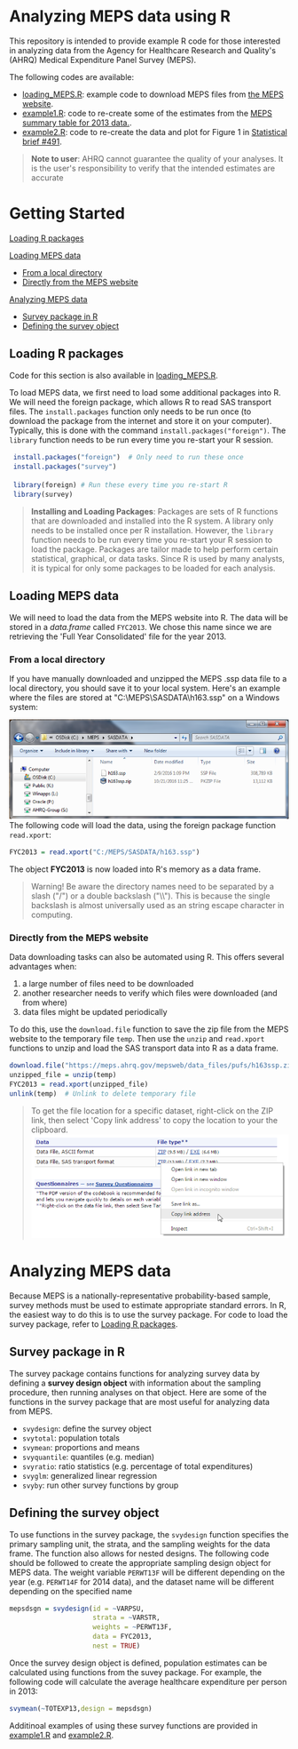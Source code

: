 # Analyzing MEPS data using R

This repository is intended to provide example R code for those interested in analyzing data from the Agency for Healthcare Research and Quality's (AHRQ) Medical Expenditure Panel Survey (MEPS). 

The following codes are available:
* [loading_MEPS.R](loading_MEPS.R): example code to download MEPS files from [the MEPS website](https://meps.ahrq.gov/mepsweb/data_stats/download_data_files.jsp).
* [example1.R](example_1.R): code to re-create some of the estimates from the [MEPS summary table for 2013 data.](https://meps.ahrq.gov/mepsweb/data_stats/tables_compendia_hh_interactive.jsp?_SERVICE=MEPSSocket0&_PROGRAM=MEPSPGM.TC.SAS&File=HCFY2013&Table=HCFY2013_PLEXP_%40&VAR1=AGE&VAR2=SEX&VAR3=RACETH5C&VAR4=INSURCOV&VAR5=POVCAT13&VAR6=REGION&VAR7=HEALTH&VARO1=4+17+44+64&VARO2=1&VARO3=1&VARO4=1&VARO5=1&VARO6=1&VARO7=1&_Debug=).
* [example2.R](example_2.R): code to re-create the data and plot for Figure 1 in [Statistical brief \#491](https://meps.ahrq.gov/data_files/publications/st491/stat491.shtml).

> **Note to user**: AHRQ cannot guarantee the quality of your analyses. It is the user's responsibility to verify that the intended estimates are accurate

# Getting Started
[Loading R packages](#loading-packages)

[Loading MEPS data](#loading-meps-data)
* [From a local directory](#from-a-local-directory)
* [Directly from the MEPS website](#directly-from-the-meps-website)

[Analyzing MEPS data](#analyzing-meps-data)
* [Survey package in R](#survey-package-in-R)
* [Defining the survey object](defining-the-survey-object)

## Loading R packages

Code for this section is also available in [loading_MEPS.R](loading_MEPS.R).

To load MEPS data, we first need to load some additional packages into R. We will need the foreign package, which allows R to read SAS transport files. The `install.packages` function only needs to be run once (to download the package from the internet and store it on your computer). Typically, this is done with the command `install.packages("foreign")`. The `library` function needs to be run every time you re-start your R session.

``` r
 install.packages("foreign")  # Only need to run these once
 install.packages("survey")
 
 library(foreign) # Run these every time you re-start R
 library(survey)
```
> **Installing and Loading Packages**: Packages are sets of R functions that are downloaded and installed into the R system. A library only needs to be installed once per R installation. However, the `library` function needs to be run every time you re-start your R session to load the package. Packages are tailor made to help perform certain statistical, graphical, or data tasks. Since R is used by many analysts, it is typical for only some packages to be loaded for each analysis. 

## Loading MEPS data

We will need to load the data from the MEPS website into R. The data will be stored in a *data.frame* called `FYC2013`. We chose this name since we are retrieving the 'Full Year Consolidated' file for the year 2013.

### From a local directory

If you have manually downloaded and unzipped the MEPS .ssp data file to a local directory, you should save it to your local system. Here's an example where the files are stored at "C:\\MEPS\\SASDATA\\h163.ssp" on a Windows system:

![](images/Option1_Fig2.png)
<br>
The following code will load the data, using the foreign package function `read.xport`:
``` r
FYC2013 = read.xport("C:/MEPS/SASDATA/h163.ssp")
```
The object **FYC2013** is now loaded into R's memory as a data frame. 

> Warning! Be aware the directory names need to be separated by a slash ("/") or a double backslash ("\\\\"). This is because the single backslash is almost universally used as an string escape character in computing.

### Directly from the MEPS website

Data downloading tasks can also be automated using R. This offers several advantages when:

1. a large number of files need to be downloaded
2. another researcher needs to verify which files were downloaded (and from where)
3. data files might be updated periodically

To do this, use the `download.file` function to save the zip file from the MEPS website to the temporary file `temp`. Then use the `unzip` and `read.xport` functions to unzip and load the SAS transport data into R as a data frame.

``` r
download.file("https://meps.ahrq.gov/mepsweb/data_files/pufs/h163ssp.zip", temp <- tempfile())
unzipped_file = unzip(temp)
FYC2013 = read.xport(unzipped_file)
unlink(temp)  # Unlink to delete temporary file
```
> To get the file location for a specific dataset, right-click on the ZIP link, then select 'Copy link address' to copy the location to your the clipboard.  
![](images/copy_link_address.png) 


# Analyzing MEPS data

Because MEPS is a nationally-representative probability-based sample, survey methods must be used to estimate appropriate standard errors. In R, the easiest way to do this is to use the survey package. For code to load the survey package, refer to [Loading R packages](#loading-R-packages).

## Survey package in R

The survey package contains functions for analyzing survey data by defining a **survey design object** with information about the sampling procedure, then running analyses on that object. Here are some of the functions in the survey package that are most useful for analyzing data from MEPS.

*   `svydesign`: define the survey object
*   `svytotal`: population totals
*   `svymean`: proportions and means
*   `svyquantile`: quantiles (e.g. median)
*   `svyratio`: ratio statistics (e.g. percentage of total expenditures)
*   `svyglm`: generalized linear regression
*   `svyby`: run other survey functions by group

## Defining the survey object

To use functions in the survey package, the `svydesign` function specifies the primary sampling unit, the strata, and the sampling weights for the data frame. The function also allows for nested designs. The following code should be followed to create the appropriate sampling design object for MEPS data. The weight variable `PERWT13F` will be different depending on the year (e.g. `PERWT14F` for 2014 data), and the dataset name will be different depending on the specified name
``` r
mepsdsgn = svydesign(id = ~VARPSU, 
                     strata = ~VARSTR, 
                     weights = ~PERWT13F, 
                     data = FYC2013, 
                     nest = TRUE)  
```
Once the survey design object is defined, population estimates can be calculated using functions from the suvey package. For example, the following code will calculate the average healthcare expenditure per person in 2013:
```r
svymean(~TOTEXP13,design = mepsdsgn)  
```
Additinoal examples of using these survey functions are provided in [example1.R](example1.R) and [example2.R](example2.R).


